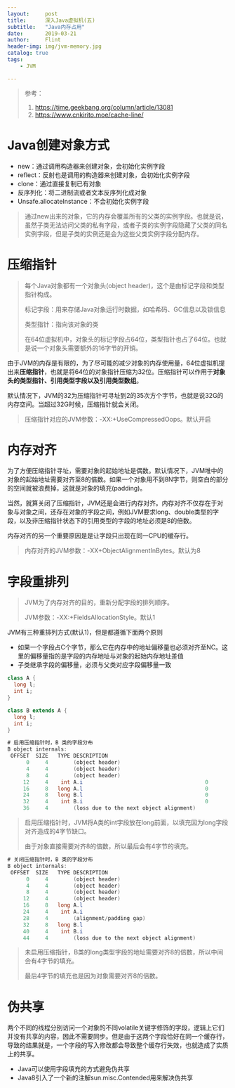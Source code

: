 ```yaml
---
layout:     post
title:      深入Java虚拟机(五)
subtitle:   "Java内存占用"
date:       2019-03-21
author:     Flint
header-img: img/jvm-memory.jpg
catalog: true
tags:
    - JVM

---
```


> 参考：
>
> 1. https://time.geekbang.org/column/article/13081
> 2. https://www.cnkirito.moe/cache-line/



# Java创建对象方式

- new：通过调用构造器来创建对象，会初始化实例字段
- reflect：反射也是调用的构造器来创建对象，会初始化实例字段
- clone：通过直接复制已有对象
- 反序列化：将二进制流或者文本反序列化成对象
- Unsafe.allocateInstance：不会初始化实例字段

> 通过new出来的对象，它的内存会覆盖所有的父类的实例字段。也就是说，虽然子类无法访问父类的私有字段，或者子类的实例字段隐藏了父类的同名实例字段，但是子类的实例还是会为这些父类实例字段分配内存。



# 压缩指针

> 每个Java对象都有一个对象头(object header)，这个是由标记字段和类型指针构成。
>
> 标记字段：用来存储Java对象运行时数据，如哈希码、GC信息以及锁信息
>
> 类型指针：指向该对象的类
>
> 在64位虚拟机中，对象头的标记字段占64位，类型指针也占了64位。也就是说一个对象头需要额外的16字节的开销。

由于JVM的内存是有限的，为了尽可能的减少对象的内存使用量，64位虚拟机提出来**压缩指针**，也就是将64位的对象指针压缩为32位。压缩指针可以作用于**对象头的类型指针、引用类型字段以及引用类型数组**。

默认情况下，JVM的32为压缩指针可寻址到2的35次方个字节，也就是说32G的内存空间。当超过32G时候，压缩指针就会关闭。

> 压缩指针对应的JVM参数：-XX:+UseCompressedOops。默认开启



# 内存对齐

为了方便压缩指针寻址，需要对象的起始地址是偶数。默认情况下，JVM堆中的对象的起始地址需要对齐至8的倍数。如果一个对象用不到8N字节，则空白的部分的空间就被浪费掉，这就是对象的填充(padding)。

当然，就算关闭了压缩指针，JVM还是会进行内存对齐。内存对齐不仅存在于对象与对象之间，还存在对象的字段之间，例如JVM要求long、double类型的字段，以及非压缩指针状态下的引用类型的字段的地址必须是8的倍数。

内存对齐的另一个重要原因是是让字段只出现在同一CPU的缓存行。

> 内存对齐的JVM参数：-XX+ObjectAlignmentInBytes。默认为8



# 字段重排列

> JVM为了内存对齐的目的，重新分配字段的排列顺序。
>
> JVM参数：-XX:+FieldsAllocationStyle。默认1

JVM有三种重排列方式(默认1)，但是都遵循下面两个原则

- 如果一个字段占C个字节，那么它在内存中的地址偏移量也必须对齐至NC。这里的偏移量指的是字段的内存地址与对象的起始内存地址差值
- 子类继承字段的偏移量，必须与父类对应字段偏移量一致

```java
class A {
  long l;
  int i;
}

class B extends A {
  long l;
  int i;
}

```

```java
# 启用压缩指针时，B 类的字段分布
B object internals:
 OFFSET  SIZE   TYPE DESCRIPTION
      0     4        (object header)
      4     4        (object header)
      8     4        (object header)
     12     4    int A.i                                       0
     16     8   long A.l                                       0
     24     8   long B.l                                       0
     32     4    int B.i                                       0
     36     4        (loss due to the next object alignment)

```

> 启用压缩指针时，JVM将A类的int字段放在long前面，以填充因为long字段对齐造成的4字节缺口。
>
> 由于对象直接需要对齐8的倍数，所以最后会有4字节的填充。

```java
# 关闭压缩指针时，B 类的字段分布
B object internals:
 OFFSET  SIZE   TYPE DESCRIPTION
      0     4        (object header)
      4     4        (object header)
      8     4        (object header)
     12     4        (object header)
     16     8   long A.l
     24     4    int A.i
     28     4        (alignment/padding gap)                  
     32     8   long B.l
     40     4    int B.i
     44     4        (loss due to the next object alignment)

```

> 未启用压缩指针，B类的long类型字段的地址需要对齐8的倍数，所以中间会有4字节的填充。
>
> 最后4字节的填充也是因为对象需要对齐8的倍数。

# 伪共享

两个不同的线程分别访问一个对象的不同volatile关键字修饰的字段，逻辑上它们并没有共享的内容，因此不需要同步。但是由于这两个字段恰好在同一个缓存行，导致的结果就是，一个字段的写入修改都会导致整个缓存行失效，也就造成了实质上的共享。

- Java可以使用字段填充的方式避免伪共享
- Java8引入了一个新的注解sun.misc.Contended用来解决伪共享